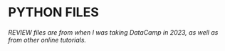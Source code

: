 # PYTHON FILES

###### REVIEW files are from when I was taking DataCamp in 2023, as well as from other online tutorials.

